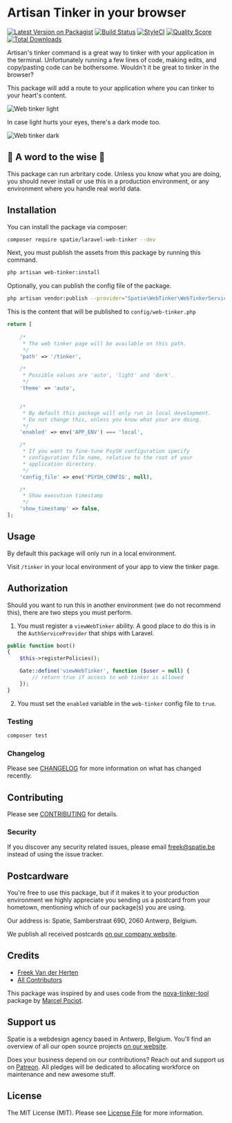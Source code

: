 # Artisan Tinker in your browser

[![Latest Version on Packagist](https://img.shields.io/packagist/v/spatie/laravel-web-tinker.svg?style=flat-square)](https://packagist.org/packages/spatie/laravel-web-tinker)
[![Build Status](https://img.shields.io/travis/spatie/laravel-web-tinker/master.svg?style=flat-square)](https://travis-ci.org/spatie/laravel-web-tinker)
[![StyleCI](https://github.styleci.io/repos/160545642/shield?branch=master)](https://github.styleci.io/repos/160545642)
[![Quality Score](https://img.shields.io/scrutinizer/g/spatie/laravel-web-tinker.svg?style=flat-square)](https://scrutinizer-ci.com/g/spatie/laravel-web-tinker)
[![Total Downloads](https://img.shields.io/packagist/dt/spatie/laravel-web-tinker.svg?style=flat-square)](https://packagist.org/packages/spatie/laravel-web-tinker)

Artisan's tinker command is a great way to tinker with your application in the terminal. Unfortunately running a few lines of code, making edits, and copy/pasting code can be bothersome. Wouldn't it be great to tinker in the browser?

This package will add a route to your application where you can tinker to your heart's content.

![Web tinker light](https://spatie.github.io/laravel-web-tinker/light.png)

In case light hurts your eyes, there's a dark mode too.

![Web tinker dark](https://spatie.github.io/laravel-web-tinker/dark.png)


## 🚨 A word to the wise 🚨

This package can run arbritary code. Unless you know what you are doing, you should never install or use this in a production environment, or any environment where you handle real world data.

## Installation

You can install the package via composer:

```bash
composer require spatie/laravel-web-tinker --dev
```

Next, you must publish the assets from this package by running this command.

```bash
php artisan web-tinker:install
```

Optionally, you can publish the config file of the package.

```bash
php artisan vendor:publish --provider="Spatie\WebTinker\WebTinkerServiceProvider" --tag="config"
```

This is the content that will be published to `config/web-tinker.php`

```php
return [
    
    /*
     * The web tinker page will be available on this path.
     */
    'path' => '/tinker',

    /*
     * Possible values are 'auto', 'light' and 'dark'.
     */
    'theme' => 'auto',


    /*
     * By default this package will only run in local development.
     * Do not change this, unless you know what your are doing.
     */
    'enabled' => env('APP_ENV') === 'local',

    /*
     * If you want to fine-tune PsySH configuration specify
     * configuration file name, relative to the root of your
     * application directory.
     */
    'config_file' => env('PSYSH_CONFIG', null),

    /*
     * Show execution timestamp
     */
    'show_timestamp' => false,
];
```

## Usage

By default this package will only run in a local environment.

Visit `/tinker` in your local environment of your app to view the tinker page.


## Authorization

Should you want to run this in another environment (we do not recommend this), there are two steps you must perform.

1. You must register a `viewWebTinker` ability. A good place to do this is in the `AuthServiceProvider` that ships with Laravel.

```php
public function boot()
{
    $this->registerPolicies();

    Gate::define('viewWebTinker', function ($user = null) {
        // return true if access to web tinker is allowed
    });
}
```

2. You must set the `enabled` variable in the `web-tinker` config file to `true`.

### Testing

``` bash
composer test
```

### Changelog

Please see [CHANGELOG](CHANGELOG.md) for more information on what has changed recently.

## Contributing

Please see [CONTRIBUTING](CONTRIBUTING.md) for details.

### Security

If you discover any security related issues, please email freek@spatie.be instead of using the issue tracker.

## Postcardware

You're free to use this package, but if it makes it to your production environment we highly appreciate you sending us a postcard from your hometown, mentioning which of our package(s) you are using.

Our address is: Spatie, Samberstraat 69D, 2060 Antwerp, Belgium.

We publish all received postcards [on our company website](https://spatie.be/en/opensource/postcards).

## Credits

- [Freek Van der Herten](https://github.com/freekmurze)
- [All Contributors](../../contributors)

This package was inspired by and uses code from the [nova-tinker-tool](https://github.com/beyondcode/nova-tinker-tool) package by [Marcel Pociot](https://github.com/mpociot).

## Support us

Spatie is a webdesign agency based in Antwerp, Belgium. You'll find an overview of all our open source projects [on our website](https://spatie.be/opensource).

Does your business depend on our contributions? Reach out and support us on [Patreon](https://www.patreon.com/spatie). 
All pledges will be dedicated to allocating workforce on maintenance and new awesome stuff.

## License

The MIT License (MIT). Please see [License File](LICENSE.md) for more information.
